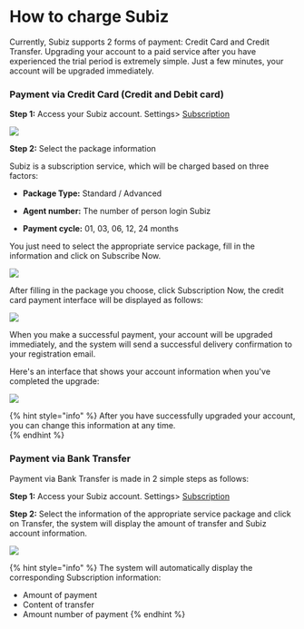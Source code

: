 # How to charge Subiz



Currently, Subiz supports 2 forms of payment: Credit Card and Credit Transfer. Upgrading your account to a paid service after you have experienced the trial period is extremely simple. Just a few minutes, your account will be upgraded immediately.  


### Payment via Credit Card \(Credit and Debit card\)

**Step 1:** Access your Subiz account. Settings&gt; [Subscription](https://app.subiz.com/payment-home)  


![](https://lh3.googleusercontent.com/1B7imIE8MwNyTT4ffw1qv5SGs04tZ3QhtadhdxtqYu7QkiENDQaIlc7QFuco5X7Rot7P2ym8zep-FzTi1efm3T-9fzx3sYJ11-qb9T0M-Lo74TyDUsRQxxy3NFshE8k5hxKrNjnD)

**Step 2:** Select the package information  


Subiz is a subscription service, which will be charged based on three factors:  
  
- **Package Type:** Standard / Advanced  
  
- **Agent number:** The number of person login Subiz  
  
- **Payment cycle:** 01, 03, 06, 12, 24 months  


You just need to select the appropriate service package, fill in the information and click on Subscribe Now.

![](https://lh3.googleusercontent.com/_hM258NBqJBbYjmJqBhX3SBlgP1p4qHG6au1FnaVnxsMHWaSokOBs3MHCIfVxBX7wAZADbWzMTkHSm3F2cuOW59FUe55SOtWYJ8BsTiayNAWhfpYSMS1a4FkP-pr8A4RNUw3DUea)

After filling in the package you choose, click Subscription Now, the credit card payment interface will be displayed as follows:

![](https://lh4.googleusercontent.com/V3ElTZzDV4BqgdE5YbK_-2miLS4q96Lin4zszJ78yetPrNi6X5pjM4V3gxPgwZa5MM7-Dys-4LdfUgLsEihhDFpXRvFIdPw-a2JKS9s-lTdZft1ApDgQfFmMgXnp5uC7yqU1ax5I)

When you make a successful payment, your account will be upgraded immediately, and the system will send a successful delivery confirmation to your registration email.  


Here's an interface that shows your account information when you've completed the upgrade:

![](https://lh4.googleusercontent.com/TXu6OQtIDNbIHQkfkysDXcQaXi_89vrr0rAUAZtwlPAvRVra0xLvrHF8ukYTpSy4EbzK-xfap7DTrxVye6xo0EIcFAd_amxWqvp4CCdVeCnMuZCSaebb6IbT1IR8q4kOLtU5aDiA)

{% hint style="info" %}
After you have successfully upgraded your account, you can change this information at any time.  
{% endhint %}

### Payment via Bank Transfer

Payment via Bank Transfer is made in 2 simple steps as follows:  


**Step 1:** Access your Subiz account. Settings&gt; [Subscription](https://app.subiz.com/payment-home)

**Step 2:** Select the information of the appropriate service package and click on Transfer, the system will display the amount of transfer and Subiz account information.

![](https://lh4.googleusercontent.com/irRZqu28iTtFwprw7IgKVwUeEPRPOot5Bo7qC_-0-kVA1CdTTWZxWXfs1H2YPfxnkTamaw09WcYB9kmi5XAXOkEgWZBCsDnGW_JbL0OJy9ZZiDDOTHYHmrIZJvyBAIEO1zgmv0kV)



{% hint style="info" %}
The system will automatically display the corresponding Subscription information:

* Amount of payment
* Content of transfer
* Amount number of payment
{% endhint %}





